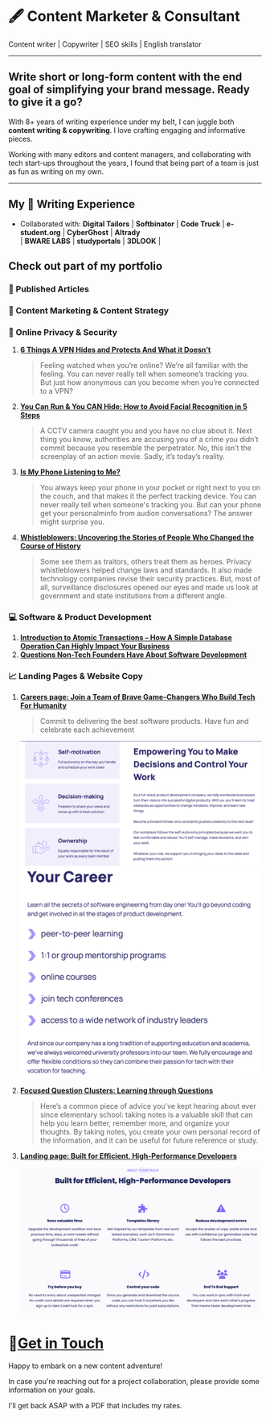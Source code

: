 # 🖋️ Content Marketer & Consultant
Content writer | Copywriter | SEO skills | English translator

---

## Write short or long-form content with the end goal of simplifying your brand message. Ready to give it a go?
With 8+ years of writing experience under my belt, I can juggle both **content writing & copywriting**. I love crafting engaging and informative pieces.

Working with many editors and content managers, and collaborating with tech start-ups throughout the years, I found that being part of a team is just as fun as writing on my own.

---


## My 🎯 Writing Experience
- Collaborated with:
 **Digital Tailors** | **Softbinator** | **Code Truck** 
| **e-student.org**   | **CyberGhost**  | **Altrady**     
| **BWARE LABS**      | **studyportals** | **3DLOOK** | 


## Check out part of my portfolio

### 📰 Published Articles

### 📍 Content Marketing & Content Strategy

### 🔐 Online Privacy & Security
1. **[6 Things A VPN Hides and Protects And What it Doesn’t](https://www.cyberghostvpn.com/privacyhub/what-does-vpn-hide/)**
   
     > Feeling watched when you’re online? We’re all familiar with the feeling. You can never really tell when someone’s tracking you. But just how anonymous can you become when you’re connected to a VPN?
     
3. **[You Can Run & You CAN Hide: How to Avoid Facial Recognition in 5 Steps](https://www.cyberghostvpn.com/privacyhub/how-to-avoid-facial-recognition/)**

   > A CCTV camera caught you and you have no clue about it. Next thing you know, authorities are accusing you of a crime you didn’t commit because you resemble the perpetrator. No, this isn’t the screenplay of an action movie. Sadly, it’s today’s reality.
   
5. **[Is My Phone Listening to Me?](https://www.cyberghostvpn.com/privacyhub/is-my-phone-listening-to-me/)**

   > You always keep your phone in your pocket or right next to you on the couch, and that makes it the perfect tracking device. You can never really tell when someone's tracking you. But can your phone get your personalminfo from audion conversations? The answer might surprise you.
     
7.  **[Whistleblowers: Uncovering the Stories of People Who Changed the Course of History](https://www.cyberghostvpn.com/privacyhub/whistleblowers-uncovering-the-stories-of-people-who-changed-the-course-of-history/)**

    > Some see them as traitors, others treat them as heroes. Privacy whistleblowers helped change laws and standards. It also made technology companies revise their security practices. But, most of all, surveillance disclosures opened our eyes and made us look at government and state institutions from a different angle.



### 💻 Software & Product Development

1. **[Introduction to Atomic Transactions – How A Simple Database Operation Can Highly Impact Your Business]( https://blog.softbinator.com/atomic-transactions-database-impact-business/)**
2. **[Questions Non-Tech Founders Have About Software Development](https://blog.softbinator.com/questions-non-tech-founders-software-development/)**
  
  
### 📈 Landing Pages & Website Copy

1. **[Careers page: Join a Team of Brave Game-Changers Who Build Tech For Humanity](https://softbinator.com/careers/)**

    > Commit to delivering the best software products. Have fun and celebrate each achievement

    ![ ](assets/CareersP.png)
    ![ ](assets/CareersP2.png)
    
3. **[Focused Question Clusters: Learning through Questions](https://e-student.org/focused-question-clusters/)**

     > Here’s a common piece of advice you’ve kept hearing about ever since elementary school: taking notes is a valuable skill that can help you learn better, remember more, and organize your thoughts. By taking notes, you create your own personal record of the information, and it can be useful for future reference or study.
     
5. **[Landing page: Built for Efficient, High-Performance Developers](https://codetruck.io)**

   ![ ](assets/LP.png)

   


# 🔗[Get in Touch](https://ro.linkedin.com/in/daniela-dana-valentina-vioreanu-48617b3a)

Happy to embark on a new content adventure!

In case you're reaching out for a project collaboration, please provide some information on your goals.

I'll get back ASAP with a PDF that includes my rates.

